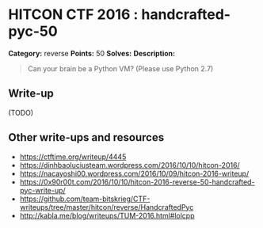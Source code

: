 # HITCON CTF 2016 : handcrafted-pyc-50

**Category:** reverse
**Points:** 50
**Solves:**
**Description:**

> Can your brain be a Python VM? (Please use Python 2.7)


## Write-up

(TODO)

## Other write-ups and resources

* https://ctftime.org/writeup/4445
* https://dinhbaoluciusteam.wordpress.com/2016/10/10/hitcon-2016/
* https://nacayoshi00.wordpress.com/2016/10/09/hitcon-2016-writeup/
* https://0x90r00t.com/2016/10/10/hitcon-2016-reverse-50-handcrafted-pyc-write-up/
* https://github.com/team-bitskrieg/CTF-writeups/tree/master/hitcon/reverse/HandcraftedPyc
* http://kabla.me/blog/writeups/TUM-2016.html#lolcpp
